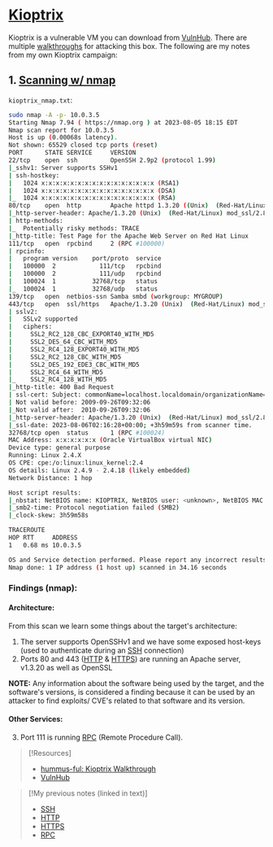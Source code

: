 
# [Kioptrix](https://www.vulnhub.com/series/kioptrix,8/)
Kioptrix is a vulnerable VM you can download from [VulnHub](https://www.vulnhub.com). There are multiple [walkthroughs]() for attacking this box. The following are my notes from my own Kioptrix campaign:
## 1. [Scanning w/ nmap](/nested-repos/PNPT-study-guide/practical-ethical-hacking/scanning-enumeration/scanning-with-nmap.md)
`kioptrix_nmap.txt`:
```bash
sudo nmap -A -p- 10.0.3.5
Starting Nmap 7.94 ( https://nmap.org ) at 2023-08-05 18:15 EDT
Nmap scan report for 10.0.3.5
Host is up (0.00068s latency).
Not shown: 65529 closed tcp ports (reset)
PORT      STATE SERVICE     VERSION
22/tcp    open  ssh         OpenSSH 2.9p2 (protocol 1.99)
|_sshv1: Server supports SSHv1
| ssh-hostkey: 
|   1024 x:x:x:x:x:x:x:x:x:x:x:x:x:x:x:x (RSA1)
|   1024 x:x:x:x:x:x:x:x:x:x:x:x:x:x:x:x (DSA)
|_  1024 x:x:x:x:x:x:x:x:x:x:x:x:x:x:x:x (RSA)
80/tcp    open  http        Apache httpd 1.3.20 ((Unix)  (Red-Hat/Linux) mod_ssl/2.8.4 OpenSSL/0.9.6b)
|_http-server-header: Apache/1.3.20 (Unix)  (Red-Hat/Linux) mod_ssl/2.8.4 OpenSSL/0.9.6b
| http-methods: 
|_  Potentially risky methods: TRACE
|_http-title: Test Page for the Apache Web Server on Red Hat Linux
111/tcp   open  rpcbind     2 (RPC #100000)
| rpcinfo: 
|   program version    port/proto  service
|   100000  2            111/tcp   rpcbind
|   100000  2            111/udp   rpcbind
|   100024  1          32768/tcp   status
|_  100024  1          32768/udp   status
139/tcp   open  netbios-ssn Samba smbd (workgroup: MYGROUP)
443/tcp   open  ssl/https   Apache/1.3.20 (Unix)  (Red-Hat/Linux) mod_ssl/2.8.4 OpenSSL/0.9.6b
| sslv2: 
|   SSLv2 supported
|   ciphers: 
|     SSL2_RC2_128_CBC_EXPORT40_WITH_MD5
|     SSL2_DES_64_CBC_WITH_MD5
|     SSL2_RC4_128_EXPORT40_WITH_MD5                                   
|     SSL2_RC2_128_CBC_WITH_MD5                                     
|     SSL2_DES_192_EDE3_CBC_WITH_MD5                                   
|     SSL2_RC4_64_WITH_MD5                                          
|_    SSL2_RC4_128_WITH_MD5                                           
|_http-title: 400 Bad Request                                          
| ssl-cert: Subject: commonName=localhost.localdomain/organizationName=SomeOrganization/stateOrProvinceName=SomeState/countryName=--            
| Not valid before: 2009-09-26T09:32:06                               
|_Not valid after:  2010-09-26T09:32:06                                
|_http-server-header: Apache/1.3.20 (Unix)  (Red-Hat/Linux) mod_ssl/2.8.4 OpenSSL/0.9.6b                                                                 
|_ssl-date: 2023-08-06T02:16:28+00:00; +3h59m59s from scanner time.    
32768/tcp open  status      1 (RPC #100024)
MAC Address: x:x:x:x:x:x (Oracle VirtualBox virtual NIC)          
Device type: general purpose                                           
Running: Linux 2.4.X                              
OS CPE: cpe:/o:linux:linux_kernel:2.4                               
OS details: Linux 2.4.9 - 2.4.18 (likely embedded)                      
Network Distance: 1 hop

Host script results:                                                     
|_nbstat: NetBIOS name: KIOPTRIX, NetBIOS user: <unknown>, NetBIOS MAC: <unknown> (unknown)                                            
|_smb2-time: Protocol negotiation failed (SMB2)                  
|_clock-skew: 3h59m58s                                                           

TRACEROUTE
HOP RTT     ADDRESS
1   0.68 ms 10.0.3.5

OS and Service detection performed. Please report any incorrect results at https://nmap.org/submit/ .
Nmap done: 1 IP address (1 host up) scanned in 34.16 seconds
```
### Findings (nmap):
#### Architecture:
From this scan we learn some things about the target's architecture:
1. The server supports OpenSSHv1 and we have some exposed host-keys (used to authenticate during an [SSH](/networking/protocols/SSH.md) connection)
2. Ports 80 and 443 ([HTTP](/networking/protocols/HTTP.md) & [HTTPS](/networking/protocols/HTTPS.md)) are running an Apache server, v1.3.20 as well as OpenSSL

**NOTE:** Any information about the software being used by the target, and the software's versions, is considered a finding because it can be used by an attacker to find exploits/ CVE's related to that software and its version.
#### Other Services:
3. Port 111 is running [RPC](/networking/protocols/RPC.md) (Remote Procedure Call).

> [!Resources]
> - [hummus-ful: Kioptrix Walkthrough](https://hummus-ful.github.io/vulnhub/2021/01/17/Kioptrix_1.html)
> -  [VulnHub](https://www.vulnhub.com)

> [!My previous notes (linked in text)]
> - [SSH](https://github.com/TrshPuppy/obsidian-notes/tree/main/networking/protocols/SSH.md) 
> - [HTTP](https://github.com/TrshPuppy/obsidian-notes/tree/main/networking/protocols/HTTP.md)
> - [HTTPS](https://github.com/TrshPuppy/obsidian-notes/tree/main/networking/protocols/HTTPS.md)
> - [RPC](https://github.com/TrshPuppy/obsidian-notes/tree/main/networking/protocols/RPC.md)
